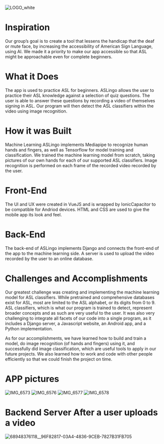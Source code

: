 ![LOGO_white](https://user-images.githubusercontent.com/90705245/200184883-02a83129-6122-4ed6-b979-40979d5824d7.png)

# Inspiration
Our group’s goal is to create a tool that lessens the handicap that the deaf or mute face, by increasing the accessibility of American Sign Language, using AI. We made it a priority to make our app accessible so that ASL might be approachable even for complete beginners.

# What it Does
The app is used to practice ASL for beginners. ASLingo allows the user to practice their ASL knowledge against a selection of quiz questions. The user is able to answer these questions by recording a video of themselves signing in ASL. Our program will then detect the ASL classifiers within the video using image recognition.

# How it was Built
Machine Learning
ASLingo implements Mediapipe to recognize human hands and fingers, as well as Tensorflow for model training and classification. We trained the machine learning model from scratch, taking pictures of our own hands for each of our supported ASL classifiers. Image recognition is performed on each frame of the recorded video recorded by the user.

# Front-End
The UI and UX were created in VueJS and is wrapped by IonicCapacitor to be compatible for Andriod devices. HTML and CSS are used to give the mobile app its look and feel.

# Back-End
The back-end of ASLingo implements Django and connects the front-end of the app to the machine learning side. A server is used to upload the video recorded by the user to an online database.

# Challenges and Accomplishments
Our greatest challenge was creating and implementing the machine learning model for ASL classifiers. While pretrained and comprehensive databases exist for ASL, most are limited to the ASL alphabet, or its digits from 0 to 9. ASL classifiers, which is what our program is trained to detect, represent broader concepts and as such are very useful to the user. It was also very challenging to integrate all facets of our code into a single program, as it includes a Django server, a Javascript website, an Android app, and a Python implementation.

As for our accomplishments, we have learned how to build and train a model, do image recognition (of hands and fingers) using it, and successfully did image classification, which are useful tools to apply in our future projects. We also learned how to work and code with other people efficiently so that we could finish the project on time.

# APP pictures
![IMG_6573](https://user-images.githubusercontent.com/90705245/200184922-133d5538-c291-4160-ab46-379009a83f64.jpg)
![IMG_6576](https://user-images.githubusercontent.com/90705245/200184940-386079b1-9cf5-42f5-ab56-5b20c6d81f0a.jpg)
![IMG_6577](https://user-images.githubusercontent.com/90705245/200184970-4cd9e2a7-fb76-4693-a648-220246fc9d27.jpg)
![IMG_6578](https://user-images.githubusercontent.com/90705245/200184984-ef726b7a-c5e2-4488-ba06-9d5a2152aba4.jpg)

# Backend Server After a user uploads a video
![68948376118__96F82817-03A4-4836-9CEB-7827B31FB705](https://user-images.githubusercontent.com/93630550/200372087-adc7927b-edfa-4489-8ea3-2ab8a14cc235.jpg)
